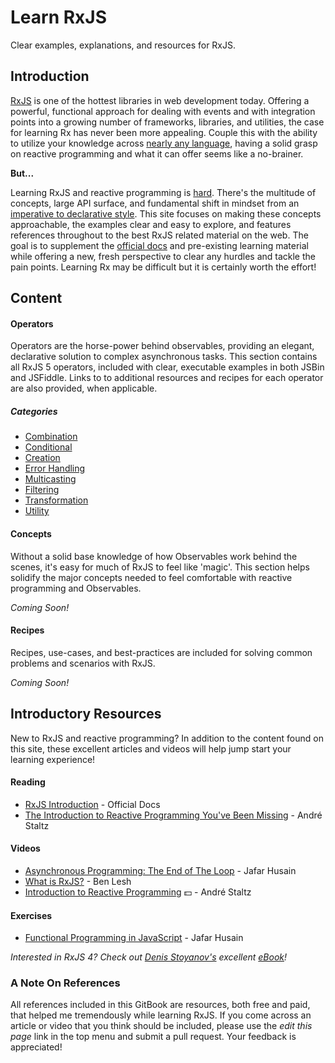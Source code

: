 # Learn RxJS
Clear examples, explanations, and resources for RxJS.


## Introduction

[RxJS](https://github.com/ReactiveX/rxjs) is one of the hottest libraries in web development today. Offering a powerful, functional approach for dealing with events and with integration points into a growing number of frameworks, libraries, and utilities, 
the case for learning Rx has never been more appealing. Couple this with the ability to utilize your knowledge across [nearly any language](http://reactivex.io/languages.html), 
having a solid grasp on reactive programming and what it can offer seems like a no-brainer.

**But...**

Learning RxJS and reactive programming is [hard](https://twitter.com/hoss/status/742643506536153088). There's the multitude of concepts, large API surface, and fundamental shift in mindset 
from an [imperative to declarative style](http://codenugget.co/2015/03/05/declarative-vs-imperative-programming-web.html). This site focuses on making these concepts approachable, the examples clear and easy to explore, 
and features references throughout to the best RxJS related material on the web. 
The goal is to supplement the [official docs](http://reactivex.io/rxjs/) and pre-existing learning material while offering a new, fresh perspective to clear any hurdles and tackle the pain points. 
Learning Rx may be difficult but it is certainly worth the effort!

## Content

#### Operators
Operators are the horse-power behind observables, providing an elegant, declarative solution to complex asynchronous tasks.
This section contains all RxJS 5 operators, included with clear, executable examples in both JSBin and JSFiddle. Links to 
to additional resources and recipes for each operator are also provided, when applicable.  

##### Categories
* [Combination](/operators/combination/README.md)
* [Conditional](/operators/conditional/README.md)
* [Creation](/operators/creation/README.md)
* [Error Handling](/operators/error_handling/README.md)
* [Multicasting](/operators/multicasting/README.md)
* [Filtering](/operators/filtering/README.md)
* [Transformation](/operators/transformation/README.md)
* [Utility](/operators/utility/README.md)

#### Concepts
Without a solid base knowledge of how Observables work behind the scenes, it's easy for much of RxJS to feel like 'magic'.
This section helps solidify the major concepts needed to feel comfortable with reactive programming and Observables.

*Coming Soon!*

#### Recipes
Recipes, use-cases, and best-practices are included for solving common problems and scenarios with RxJS. 

*Coming Soon!*

## Introductory Resources

New to RxJS and reactive programming? In addition to the content found on this site, these excellent articles and videos will help
jump start your learning experience!

#### Reading
* [RxJS Introduction](http://reactivex.io/rxjs/manual/overview.html#introduction) - Official Docs
* [The Introduction to Reactive Programming You've Been Missing](https://gist.github.com/staltz/868e7e9bc2a7b8c1f754) - André Staltz

#### Videos
* [Asynchronous Programming: The End of The Loop](https://egghead.io/courses/mastering-asynchronous-programming-the-end-of-the-loop) - Jafar Husain
* [What is RxJS?](https://egghead.io/lessons/rxjs-what-is-rxjs) - Ben Lesh
* [Introduction to Reactive Programming](https://egghead.io/courses/introduction-to-reactive-programming) :dollar: - André Staltz

#### Exercises
* [Functional Programming in JavaScript](http://reactivex.io/learnrx/) - Jafar Husain

*Interested in RxJS 4? Check out [Denis Stoyanov's](https://github.com/xgrommx) excellent [eBook](https://xgrommx.github.io/rx-book/)!*

### A Note On References
All references included in this GitBook are resources, both free and paid, that helped me tremendously while learning RxJS.
If you come across an article or video that you think should be included, please use the *edit this page* link in the top
menu and submit a pull request. Your feedback is appreciated!